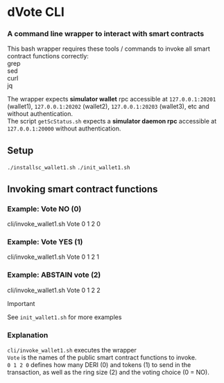 # dVote CLI
### A command line wrapper to interact with smart contracts

This bash wrapper requires these tools / commands to invoke all smart contract functions correctly:<br>
grep<br>
sed<br>
curl<br>
jq <br>

The wrapper expects **simulator wallet** rpc accessible at `127.0.0.1:20201` (wallet1), `127.0.0.1:20202` (wallet2), `127.0.0.1:20203` (wallet3), etc and without authentication.<br>
The script `getScStatus.sh` expects a **simulator daemon rpc** accessible at `127.0.0.1:20000` without authentication.

## Setup

`./installsc_wallet1.sh`
`./init_wallet1.sh`

## Invoking smart contract functions

### Example: Vote NO (0)
cli/invoke_wallet1.sh Vote 0 1 2 0

### Example: Vote YES (1)
cli/invoke_wallet1.sh Vote 0 1 2 1

### Example: ABSTAIN vote (2)
cli/invoke_wallet1.sh Vote 0 1 2 2

> [!IMPORTANT]
> See `init_wallet1.sh` for more examples<br>

### Explanation
`cli/invoke_wallet1.sh` executes the wrapper<br>
`Vote` is the names of the public smart contract functions to invoke.<br>
`0 1 2 0` defines how many DERI (0) and tokens (1) to send in the transaction, as well as the ring size (2) and the voting choice (0 = NO).<br>